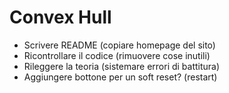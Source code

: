 # Convex Hull

-   Scrivere README (copiare homepage del sito)
-   Ricontrollare il codice (rimuovere cose inutili)
-   Rileggere la teoria (sistemare errori di battitura)
-   Aggiungere bottone per un soft reset? (restart)
